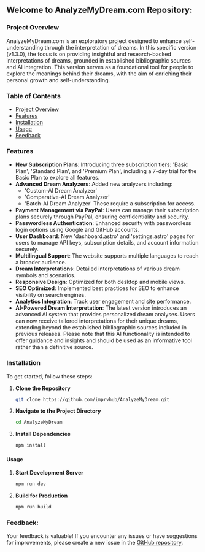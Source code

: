 ## Welcome to AnalyzeMyDream.com Repository:


### Project Overview

AnalyzeMyDream.com is an exploratory project designed to enhance self-understanding through the interpretation of dreams. In this specific version (v1.3.0), the focus is on providing insightful and research-backed interpretations of dreams, grounded in established bibliographic sources and AI integration. This version serves as a foundational tool for people to explore the meanings behind their dreams, with the aim of enriching their personal growth and self-understanding.


### Table of Contents

- [Project Overview](#project-overview)
- [Features](#features)
- [Installation](#installation)
- [Usage](#usage)
- [Feedback](#feedback)

### Features

- **New Subscription Plans**: Introducing three subscription tiers: 'Basic Plan', 'Standard Plan', and 'Premium Plan', including a 7-day trial for the Basic Plan to explore all features.
- **Advanced Dream Analyzers**: Added new analyzers including:
  - 'Custom-AI Dream Analyzer'
  - 'Comparative-AI Dream Analyzer'
  - 'Batch-AI Dream Analyzer'
  These require a subscription for access.
- **Payment Management via PayPal**: Users can manage their subscription plans securely through PayPal, ensuring confidentiality and security.
- **Passwordless Authentication**: Enhanced security with passwordless login options using Google and GitHub accounts.
- **User Dashboard**: New 'dashboard.astro' and 'settings.astro' pages for users to manage API keys, subscription details, and account information securely.
- **Multilingual Support**: The website supports multiple languages to reach a broader audience.
- **Dream Interpretations**: Detailed interpretations of various dream symbols and scenarios.
- **Responsive Design**: Optimized for both desktop and mobile views.
- **SEO Optimized**: Implemented best practices for SEO to enhance visibility on search engines.
- **Analytics Integration**: Track user engagement and site performance.
- **AI-Powered Dream Interpretation**: The latest version introduces an advanced AI system that provides personalized dream analyses. Users can now receive tailored interpretations for their unique dreams, extending beyond the established bibliographic sources included in previous releases. Please note that this AI functionality is intended to offer guidance and insights and should be used as an informative tool rather than a definitive source.

### Installation

To get started, follow these steps:

1. **Clone the Repository**

   ```bash
   git clone https://github.com/imprvhub/AnalyzeMyDream.git
   ```

2. **Navigate to the Project Directory**

   ```bash
   cd AnalyzeMyDream
   ```

3. **Install Dependencies**

   ```bash
   npm install
   ```

#### Usage

1. **Start Development Server**

   ```bash
   npm run dev
   ```

2. **Build for Production**

   ```bash
   npm run build
   ```


### Feedback:

Your feedback is valuable! If you encounter any issues or have suggestions for improvements, please create a new issue in the [GitHub repository](https://github.com/imprvhub/AnalyzeMyDream/issues/new).
